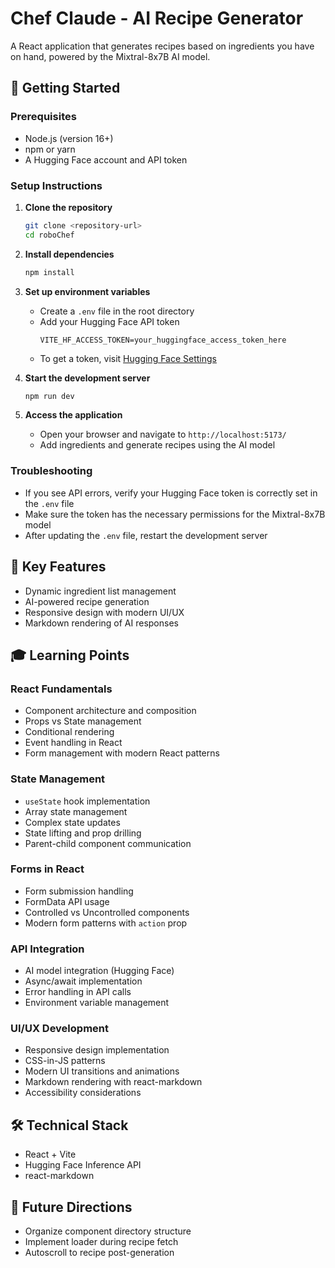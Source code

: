 # Chef Claude - AI Recipe Generator

A React application that generates recipes based on ingredients you have on hand, powered by the Mixtral-8x7B AI model.

## 🚀 Getting Started

### Prerequisites

- Node.js (version 16+)
- npm or yarn
- A Hugging Face account and API token

### Setup Instructions

1. **Clone the repository**

   ```bash
   git clone <repository-url>
   cd roboChef
   ```

2. **Install dependencies**

   ```bash
   npm install
   ```

3. **Set up environment variables**

   - Create a `.env` file in the root directory
   - Add your Hugging Face API token
     ```
     VITE_HF_ACCESS_TOKEN=your_huggingface_access_token_here
     ```
   - To get a token, visit [Hugging Face Settings](https://huggingface.co/settings/tokens)

4. **Start the development server**

   ```bash
   npm run dev
   ```

5. **Access the application**
   - Open your browser and navigate to `http://localhost:5173/`
   - Add ingredients and generate recipes using the AI model

### Troubleshooting

- If you see API errors, verify your Hugging Face token is correctly set in the `.env` file
- Make sure the token has the necessary permissions for the Mixtral-8x7B model
- After updating the `.env` file, restart the development server

## 🌟 Key Features

- Dynamic ingredient list management
- AI-powered recipe generation
- Responsive design with modern UI/UX
- Markdown rendering of AI responses

## 🎓 Learning Points

### React Fundamentals

- Component architecture and composition
- Props vs State management
- Conditional rendering
- Event handling in React
- Form management with modern React patterns

### State Management

- `useState` hook implementation
- Array state management
- Complex state updates
- State lifting and prop drilling
- Parent-child component communication

### Forms in React

- Form submission handling
- FormData API usage
- Controlled vs Uncontrolled components
- Modern form patterns with `action` prop

### API Integration

- AI model integration (Hugging Face)
- Async/await implementation
- Error handling in API calls
- Environment variable management

### UI/UX Development

- Responsive design implementation
- CSS-in-JS patterns
- Modern UI transitions and animations
- Markdown rendering with react-markdown
- Accessibility considerations

## 🛠️ Technical Stack

- React + Vite
- Hugging Face Inference API
- react-markdown

## 📝 Future Directions

- Organize component directory structure
- Implement loader during recipe fetch
- Autoscroll to recipe post-generation

